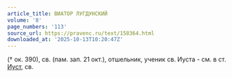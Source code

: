 ```yaml
---
article_title: ВИАТОР ЛУГДУНСКИЙ
volume: '8'
page_numbers: '113'
source_url: https://pravenc.ru/text/158364.html
downloaded_at: '2025-10-13T10:20:47Z'
---
```


(† ок. 390), св. (пам. зап. 21 окт.), отшельник, ученик св. Иуста - см. в ст. [Иуст](https://pravenc.ru/text/Иуст.html), св.

